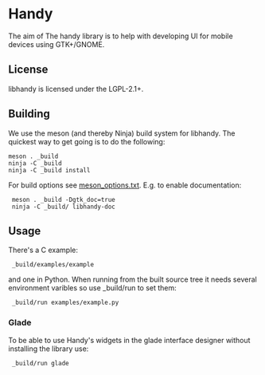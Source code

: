 # Handy

The aim of The handy library is to help with developing UI for mobile devices
using GTK+/GNOME.

## License

libhandy is licensed under the LGPL-2.1+.

## Building

We use the meson (and thereby Ninja) build system for libhandy.  The quickest
way to get going is to do the following:

	meson . _build
	ninja -C _build
	ninja -C _build install

For build options see [meson_options.txt](./meson_options.txt). E.g. to enable documentation:

     meson . _build -Dgtk_doc=true
     ninja -C _build/ libhandy-doc

## Usage

There's a C example:

     _build/examples/example

and one in Python. When running from the built source tree it
needs several environment varibles so use \_build/run to set them:

     _build/run examples/example.py

### Glade
To be able to use Handy's widgets in the glade interface designer without
installing the library use:

     _build/run glade
